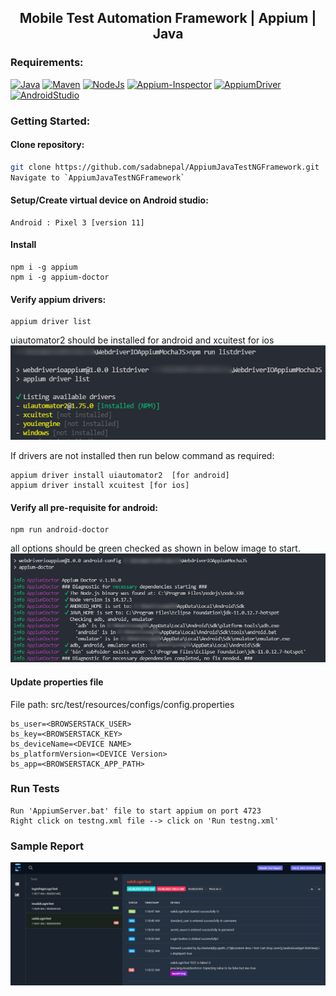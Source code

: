 <h2 align="center"> Mobile Test Automation Framework | Appium | Java</h2>


### Requirements:
[![Java](https://img.shields.io/badge/-JDK-%23007396?logo=java&logoColor=black&)](https://www.oracle.com/java/technologies/downloads/)
[![Maven](https://img.shields.io/badge/-Apache%20Maven-black?logo=Apache%20Maven&logoColor=C71A36)](https://maven.apache.org/download.cgi)
[![NodeJs](https://img.shields.io/badge/-NodeJS-%23339933?logo=npm)](https://nodejs.org/en/download/)
[![Appium-Inspector](https://img.shields.io/badge/-Appium%20Inspector-662d91?logo=appium&logoColor=black)](https://github.com/appium/appium-inspector/releases)
[![AppiumDriver](https://img.shields.io/badge/-Appium%20Driver-662d91?logo=Appium&logoColor=white)](https://appiumpro.com/editions/122-installing-appium-20-and-the-driver-and-plugins-cli)
[![AndroidStudio](https://img.shields.io/badge/-Android%20Studio-3DDC84?logo=android-studio&logoColor=white)](https://developer.android.com/studio)

### Getting Started:

#### Clone repository:
```bash
git clone https://github.com/sadabnepal/AppiumJavaTestNGFramework.git
Navigate to `AppiumJavaTestNGFramework`
```
#### Setup/Create virtual device on Android studio:
```
Android : Pixel 3 [version 11]
```
#### Install
```
npm i -g appium
npm i -g appium-doctor
```
#### Verify appium drivers:
```
appium driver list
```
uiautomator2 should be installed for android and xcuitest for ios<br/>
![appium_driver_list.png](sample/appium_driver_list.png)

If drivers are not installed then run below command as required:
```
appium driver install uiautomator2  [for android]
appium driver install xcuitest [for ios]
```

#### Verify all pre-requisite for android:
```
npm run android-doctor
```
all options should be green checked as shown in below image to start.
![android_config.png](sample/android_config.png)


#### Update properties file
File path: src/test/resources/configs/config.properties
```
bs_user=<BROWSERSTACK_USER>
bs_key=<BROWSERSTACK_KEY>
bs_deviceName=<DEVICE NAME>
bs_platformVersion=<DEVICE Version>
bs_app=<BROWSERSTACK_APP_PATH>
```

### Run Tests
```
Run 'AppiumServer.bat' file to start appium on port 4723
Right click on testng.xml file --> click on 'Run testng.xml'
```

### Sample Report
![sample_report.png](sample/sample_report.png)